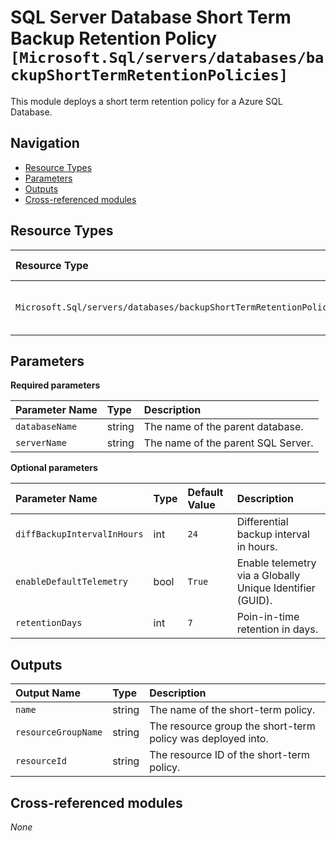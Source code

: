 # SQL Server Database Short Term Backup Retention Policy `[Microsoft.Sql/servers/databases/backupShortTermRetentionPolicies]`

This module deploys a short term retention policy for a Azure SQL Database.

## Navigation

- [Resource Types](#Resource-Types)
- [Parameters](#Parameters)
- [Outputs](#Outputs)
- [Cross-referenced modules](#Cross-referenced-modules)

## Resource Types

| Resource Type | API Version |
| :-- | :-- |
| `Microsoft.Sql/servers/databases/backupShortTermRetentionPolicies` | [2022-05-01-preview](https://learn.microsoft.com/en-us/azure/templates/Microsoft.Sql/2022-05-01-preview/servers/databases/backupShortTermRetentionPolicies) |

## Parameters

**Required parameters**

| Parameter Name | Type | Description |
| :-- | :-- | :-- |
| `databaseName` | string | The name of the parent database. |
| `serverName` | string | The name of the parent SQL Server. |

**Optional parameters**

| Parameter Name | Type | Default Value | Description |
| :-- | :-- | :-- | :-- |
| `diffBackupIntervalInHours` | int | `24` | Differential backup interval in hours. |
| `enableDefaultTelemetry` | bool | `True` | Enable telemetry via a Globally Unique Identifier (GUID). |
| `retentionDays` | int | `7` | Poin-in-time retention in days. |


## Outputs

| Output Name | Type | Description |
| :-- | :-- | :-- |
| `name` | string | The name of the short-term policy. |
| `resourceGroupName` | string | The resource group the short-term policy was deployed into. |
| `resourceId` | string | The resource ID of the short-term policy. |

## Cross-referenced modules

_None_
